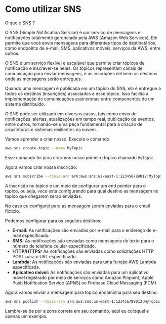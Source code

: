 # Como utilizar SNS

O que e SNS ?

O SNS (Simple Notification Service) é um serviço de mensagens e notificações totalmente 
gerenciado pela AWS (Amazon Web Services). Ele permite que você envie mensagens para 
diferentes tipos de destinatários, como endpoints de e-mail, SMS, aplicativos móveis, 
serviços da AWS, entre outros.

O SNS é um serviço flexível e escalável que permite criar tópicos de notificação e 
inscrever-se neles. Os tópicos representam canais de comunicação para enviar mensagens, e as 
inscrições definem os destinos onde as mensagens serão entregues.

Quando uma mensagem é publicada em um tópico do SNS, ela é entregue a todos os destinos 
(inscrições) associados a esse tópico. Isso facilita a implementação de comunicações 
assíncronas entre componentes de um sistema distribuído.

O SNS pode ser utilizado em diversos casos, tais como envio de notificações, alertas, 
atualizações em tempo real, publicação de eventos, entre outros, tornando-se uma peça 
fundamental para a criação de arquiteturas e sistemas resilientes na nuvem.

Vamos aprender a criar nosso. Execute o comando:

```bash
aws sns create-topic --name MyTopic
```

Esse comando foi para criarmos nosso primeiro topico chamado ``MyTopic``.

Agora vamos criar nossa inscrição:

```bash
aws sns subscribe --topic-arn arn:aws:sns:us-east-1:123456789012:MyTopic --protocol email --notification-endpoint my-email@example.com
```

A inscrição no topico e um meio de configurar um end pointer para o topico, ou seja, voce
esta configurando para qual destino as mensagem no topico que chegarem serao enviadas.

No caso eu configurei para as mensagem serem enviadas para o email ficticio.

Podemos configurar para os seguites destinos:

- **E-mail:** As notificações são enviadas por e-mail para o endereço de e-mail especificado.
- **SMS:** As notificações são enviadas como mensagens de texto para o número de telefone celular especificado.
- **HTTP/HTTPS:** As notificações são enviadas como solicitações HTTP POST para o URL especificado.
- **Lambda:** As notificações são enviadas para uma função AWS Lambda especificada.
- **Aplicativo móvel:** As notificações são enviadas para um aplicativo móvel registrado por meio de serviços como Amazon Pinpoint, Apple Push Notification Service (APNS) ou Firebase Cloud Messaging (FCM).

Agora vamos enviar a mensagem para topico encaminha para seu destino:

```bash
aws sns publish --topic-arn arn:aws:sns:us-east-1:123456789012:MyTopic --message "Hello, world!"
```

Lembre-se de por a zona correta em seu comando, aqui eu coloquei e apenas um exemplo.
